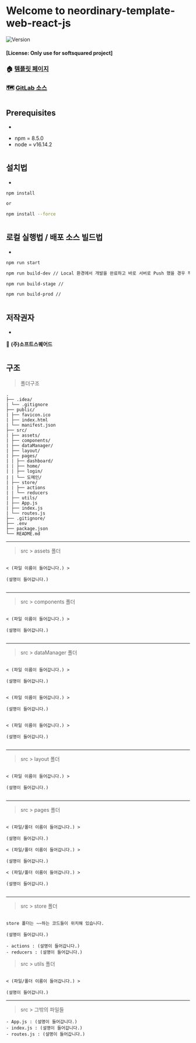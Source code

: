 # Welcome to neordinary-template-web-react-js
![Version](https://img.shields.io/badge/version-1.0.0-blue.svg?cacheSeconds=2592000)
#### [License: Only use for softsquared project]

### 🏠 [템플릿 페이지](http://localhost:3000)
### 🗺 [GitLab 소스](https://gitlab.com/softsquared/tech-department/outsource/template-outsource/neordinary-template-web-react-js)
#

## Prerequisites
*
- npm = 8.5.0
- node = v16.14.2

#

## 설치법
*
```sh
npm install

or

npm install --force
```

#

## 로컬 실행법 / 배포 소스 빌드법
*
```sh
npm run start

npm run build-dev // Local 환경에서 개발을 완료하고 바로 서버로 Push 했을 경우 작동이 안되는 경우 (node version, os version, security group 보안설정)

npm run build-stage //

npm run build-prod //
```

#

## 저작권자
*
👤 **(주)소프트스퀘어드**

#

## 구조

> 폴더구조
```
.
├── .idea/
| └── .gitignore
├── public/
| ├── favicon.ico
| ├── index.html
| └── manifest.json
├── src/
| ├── assets/
| ├── components/
| ├── dataManager/
| ├── layout/
| ├── pages/
| | ├── dashboard/
| | ├── home/
| | ├── login/
| | └── 도메인/
| ├── store/
| | ├── actions
| | └── reducers
| ├── utils/
| ├── App.js
| ├── index.js
| └── routes.js
├── .gitignore/
├── .env
├── package.json
└── README.md
```

----

> src > assets 폴더
```

< (파일 이름이 들어갑니다.) >

(설명이 들어갑니다.)


```

----

> src > components 폴더
```

< (파일 이름이 들어갑니다.) >

(설명이 들어갑니다.)


```

----

> src > dataManager 폴더
```

< (파일 이름이 들어갑니다.) >

(설명이 들어갑니다.)


< (파일 이름이 들어갑니다.) >

(설명이 들어갑니다.)


< (파일 이름이 들어갑니다.) >

(설명이 들어갑니다.)


```

----

> src > layout 폴더
```

< (파일 이름이 들어갑니다.) >

(설명이 들어갑니다.)


```

----

> src > pages 폴더
```

< (파일/폴더 이름이 들어갑니다.) >

(설명이 들어갑니다.)

< (파일/폴더 이름이 들어갑니다.) >

(설명이 들어갑니다.)

< (파일/폴더 이름이 들어갑니다.) >

(설명이 들어갑니다.)


```

----

> src > store 폴더
```

store 폴더는 ~~하는 코드들이 위치해 있습니다.

(설명이 들어갑니다.)

- actions : (설명이 들어갑니다.)
- reducers : (설명이 들어갑니다.)

```

> src > utils 폴더
```

< (파일/폴더 이름이 들어갑니다.) >

(설명이 들어갑니다.)

```

----

> src > 그밖의 파일들
```
- App.js : (설명이 들어갑니다.)
- index.js : (설명이 들어갑니다.)
- routes.js : (설명이 들어갑니다.)

```
